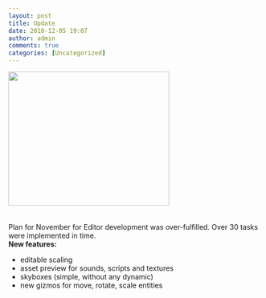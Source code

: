 ```yaml
---
layout: post
title: Update
date: 2010-12-05 19:07
author: admin
comments: true
categories: [Uncategorized]
---
```

<a onblur="try {parent.deselectBloggerImageGracefully();} catch(e) {}" href="http://4.bp.blogspot.com/_LfYx03jjmdk/TPvlngh8jhI/AAAAAAAABCw/ciOr097zwJk/s1600/editor5.jpg"><img style="cursor:pointer; cursor:hand;width: 320px; height: 267px;" src="http://4.bp.blogspot.com/_LfYx03jjmdk/TPvlngh8jhI/AAAAAAAABCw/ciOr097zwJk/s320/editor5.jpg" border="0" alt="" id="BLOGGER_PHOTO_ID_5547279832946871826" /></a><br /><br /> <br /> Plan for November for Editor development was over-fulfilled. Over 30 tasks were implemented in time. <br />
<b>New features: </b>

* editable scaling
* asset preview for sounds, scripts and textures
* skyboxes (simple, without any dynamic)
* new gizmos for move, rotate, scale entities
